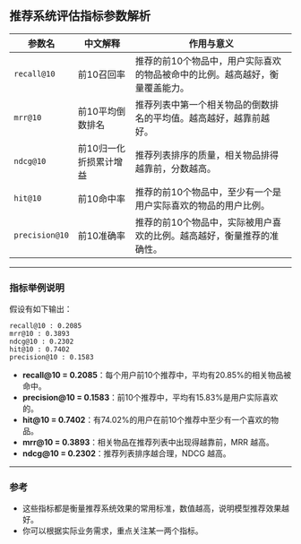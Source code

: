 ## 推荐系统评估指标参数解析

| 参数名         | 中文解释                   | 作用与意义                                                                 |
| -------------- | -------------------------- | -------------------------------------------------------------------------- |
| `recall@10`    | 前10召回率                 | 推荐的前10个物品中，用户实际喜欢的物品被命中的比例。越高越好，衡量覆盖能力。 |
| `mrr@10`       | 前10平均倒数排名           | 推荐列表中第一个相关物品的倒数排名的平均值。越高越好，越靠前越好。           |
| `ndcg@10`      | 前10归一化折损累计增益     | 推荐列表排序的质量，相关物品排得越靠前，分数越高。                          |
| `hit@10`       | 前10命中率                 | 推荐的前10个物品中，至少有一个是用户实际喜欢的物品的用户比例。              |
| `precision@10` | 前10准确率                 | 推荐的前10个物品中，实际被用户喜欢的比例。越高越好，衡量推荐的准确性。       |

---

### 指标举例说明

假设有如下输出：

```
recall@10 : 0.2085
mrr@10 : 0.3893
ndcg@10 : 0.2302
hit@10 : 0.7402
precision@10 : 0.1583
```

- **recall@10 = 0.2085**：每个用户前10个推荐中，平均有20.85%的相关物品被命中。
- **precision@10 = 0.1583**：前10个推荐中，平均有15.83%是用户实际喜欢的。
- **hit@10 = 0.7402**：有74.02%的用户在前10个推荐中至少有一个喜欢的物品。
- **mrr@10 = 0.3893**：相关物品在推荐列表中出现得越靠前，MRR 越高。
- **ndcg@10 = 0.2302**：推荐列表排序越合理，NDCG 越高。

---

### 参考

- 这些指标都是衡量推荐系统效果的常用标准，数值越高，说明模型推荐效果越好。
- 你可以根据实际业务需求，重点关注某一两个指标。 
